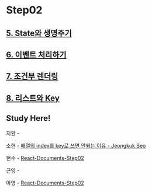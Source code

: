 # Step02

## [5. State와 생명주기](https://ko.reactjs.org/docs/state-and-lifecycle.html)
## [6. 이벤트 처리하기](https://ko.reactjs.org/docs/handling-events.html)
## [7. 조건부 렌더링](https://ko.reactjs.org/docs/conditional-rendering.html)
## [8. 리스트와 Key](https://ko.reactjs.org/docs/lists-and-keys.html)


## Study Here!

지환 - 

소현 - [배열의 index를 key로 쓰면 안되는 이유 - Jeongkuk Seo](https://medium.com/sjk5766/react-%EB%B0%B0%EC%97%B4%EC%9D%98-index%EB%A5%BC-key%EB%A1%9C-%EC%93%B0%EB%A9%B4-%EC%95%88%EB%90%98%EB%8A%94-%EC%9D%B4%EC%9C%A0-3ce48b3a18fb)

현수 - [React-Documents-Step02](https://fe-hyunsu.github.io/react-study-03)

근영 - 

아영 - [React-Documents-Step02](https://lime-textbook-f24.notion.site/2-2406e692ef6347918ab253ae262e84f7)